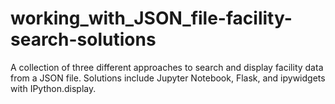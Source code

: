 # working_with_JSON_file-facility-search-solutions
A collection of three different approaches to search and display facility data from a JSON file. Solutions include Jupyter Notebook, Flask, and ipywidgets with IPython.display.
